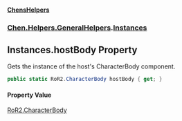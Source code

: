 
#### [ChensHelpers](index 'index')

### [Chen.Helpers.GeneralHelpers](Chen_Helpers_GeneralHelpers 'Chen.Helpers.GeneralHelpers').[Instances](Chen_Helpers_GeneralHelpers_Instances 'Chen.Helpers.GeneralHelpers.Instances')

## Instances.hostBody Property
Gets the instance of the host's CharacterBody component.  
```csharp
public static RoR2.CharacterBody hostBody { get; }
```

#### Property Value
[RoR2.CharacterBody](https://docs.microsoft.com/en-us/dotnet/api/RoR2.CharacterBody 'RoR2.CharacterBody')

